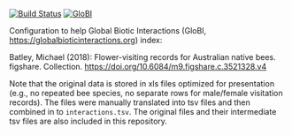 [![Build Status](https://travis-ci.com/globalbioticinteractions/batley2018.svg)](https://travis-ci.com/globalbioticinteractions/batley2018) [![GloBI](http://api.globalbioticinteractions.org/interaction.svg?accordingTo=globi:globalbioticinteractions/batley2018)](http://globalbioticinteractions.org/?accordingTo=globi:globalbioticinteractions/batley2018)

Configuration to help Global Biotic Interactions (GloBI, https://globalbioticinteractions.org) index: 

Batley, Michael (2018): Flower-visiting records for Australian native bees. figshare. Collection. https://doi.org/10.6084/m9.figshare.c.3521328.v4

Note that the original data is stored in xls files optimized for presentation (e.g., no repeated bee species, no separate rows for male/female visitation records). The files were manually translated into tsv files and then combined in to ```interactions.tsv```. The original files and their intermediate tsv files are also included in this repository. 
